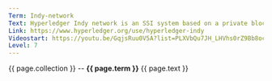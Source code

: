 ```yaml
---
Term: Indy-network
Text: Hyperledger Indy network is an SSI system based on a private blockchain
Link: https://www.hyperledger.org/use/hyperledger-indy
Videostart: https://youtu.be/GqjsRuu0V5A?list=PLXVbQu7JH_LHVhs0rZ9Bb8ocyKlPljkaG&t=30m22s
Level: 7
---
```


{{ page.collection }} -- **{{ page.term }}**
   {{ page.text }} 
